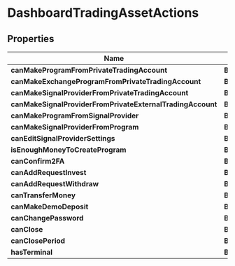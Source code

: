 # DashboardTradingAssetActions

## Properties
Name | Type | Description | Notes
------------ | ------------- | ------------- | -------------
**canMakeProgramFromPrivateTradingAccount** | **Boolean** |  |  [optional]
**canMakeExchangeProgramFromPrivateTradingAccount** | **Boolean** |  |  [optional]
**canMakeSignalProviderFromPrivateTradingAccount** | **Boolean** |  |  [optional]
**canMakeSignalProviderFromPrivateExternalTradingAccount** | **Boolean** |  |  [optional]
**canMakeProgramFromSignalProvider** | **Boolean** |  |  [optional]
**canMakeSignalProviderFromProgram** | **Boolean** |  |  [optional]
**canEditSignalProviderSettings** | **Boolean** |  |  [optional]
**isEnoughMoneyToCreateProgram** | **Boolean** |  |  [optional]
**canConfirm2FA** | **Boolean** |  |  [optional]
**canAddRequestInvest** | **Boolean** |  |  [optional]
**canAddRequestWithdraw** | **Boolean** |  |  [optional]
**canTransferMoney** | **Boolean** |  |  [optional]
**canMakeDemoDeposit** | **Boolean** |  |  [optional]
**canChangePassword** | **Boolean** |  |  [optional]
**canClose** | **Boolean** |  |  [optional]
**canClosePeriod** | **Boolean** |  |  [optional]
**hasTerminal** | **Boolean** |  |  [optional]

